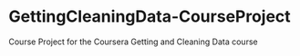 # GettingCleaningData-CourseProject
Course Project for the Coursera Getting and Cleaning Data course
